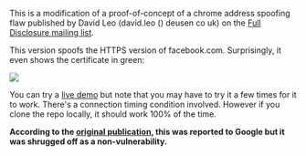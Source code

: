 This is a modification of a proof-of-concept of a chrome address spoofing flaw published by David Leo (david.leo () deusen co uk) on the [Full Disclosure mailing list](http://seclists.org/fulldisclosure/2015/Jun/108).

This version spoofs the HTTPS version of facebook.com. Surprisingly, it even shows the certificate in green:

![](https://raw.githubusercontent.com/musalbas/address-spoofing-poc/master/screenshot.png)

You can try a [live demo](http://musalbas.github.io/address-spoofing-poc/) but note that you may have to try it a few times for it to work. There's a connection timing condition involved. However if you clone the repo locally, it should work 100% of the time.

**According to the [original publication](http://seclists.org/fulldisclosure/2015/Jun/108), this was reported to Google but it was shrugged off as a non-vulnerability.**
